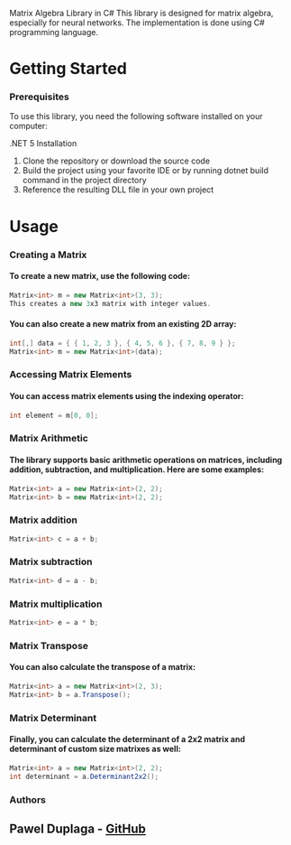 Matrix Algebra Library in C#
This library is designed for matrix algebra, especially for neural networks. The implementation is done using C# programming language.

# Getting Started
### Prerequisites
To use this library, you need the following software installed on your computer:

.NET 5
Installation
1. Clone the repository or download the source code
2. Build the project using your favorite IDE or by running dotnet build command in the project directory
3. Reference the resulting DLL file in your own project


# Usage 
### Creating a Matrix 
#### To create a new matrix, use the following code:
```csharp
Matrix<int> m = new Matrix<int>(3, 3);
This creates a new 3x3 matrix with integer values.
```

#### You can also create a new matrix from an existing 2D array:
```csharp
int[,] data = { { 1, 2, 3 }, { 4, 5, 6 }, { 7, 8, 9 } };
Matrix<int> m = new Matrix<int>(data);
```
### Accessing Matrix Elements 
#### You can access matrix elements using the indexing operator:
```csharp
int element = m[0, 0];
```
### Matrix Arithmetic 
#### The library supports basic arithmetic operations on matrices, including addition, subtraction, and multiplication. Here are some examples:
```csharp
Matrix<int> a = new Matrix<int>(2, 2);
Matrix<int> b = new Matrix<int>(2, 2);
```

### Matrix addition
```csharp
Matrix<int> c = a + b;
```

### Matrix  subtraction
```csharp
Matrix<int> d = a - b;
```

### Matrix  multiplication
```csharp
Matrix<int> e = a * b;
```

### Matrix Transpose 
#### You can also calculate the transpose of a matrix:
```csharp
Matrix<int> a = new Matrix<int>(2, 3);
Matrix<int> b = a.Transpose();
```

### Matrix Determinant
#### Finally, you can calculate the determinant of a 2x2 matrix and determinant of custom size matrixes as well:
```csharp
Matrix<int> a = new Matrix<int>(2, 2);
int determinant = a.Determinant2x2();
```

### Authors <br>
## Pawel Duplaga - <a href="https://github.com/PawelDuplaga" target="_new">GitHub</a>
